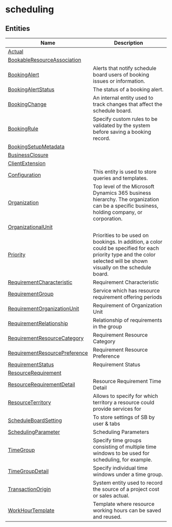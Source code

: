 # scheduling


## Entities

|Name|Description|
|---|---|
|[Actual](https://docs.microsoft.com/en-us/common-data-model/schema/core/applicationcommon/foundationcommon/crmcommon/projectcommon/scheduling/Actual)|  |
|[BookableResourceAssociation](https://docs.microsoft.com/en-us/common-data-model/schema/core/applicationcommon/foundationcommon/crmcommon/projectcommon/scheduling/BookableResourceAssociation)|  |
|[BookingAlert](https://docs.microsoft.com/en-us/common-data-model/schema/core/applicationcommon/foundationcommon/crmcommon/projectcommon/scheduling/BookingAlert)|Alerts that notify schedule board users of booking issues or information.  |
|[BookingAlertStatus](https://docs.microsoft.com/en-us/common-data-model/schema/core/applicationcommon/foundationcommon/crmcommon/projectcommon/scheduling/BookingAlertStatus)|The status of a booking alert.  |
|[BookingChange](https://docs.microsoft.com/en-us/common-data-model/schema/core/applicationcommon/foundationcommon/crmcommon/projectcommon/scheduling/BookingChange)|An internal entity used to track changes that affect the schedule board.  |
|[BookingRule](https://docs.microsoft.com/en-us/common-data-model/schema/core/applicationcommon/foundationcommon/crmcommon/projectcommon/scheduling/BookingRule)|Specify custom rules to be validated by the system before saving a booking record.  |
|[BookingSetupMetadata](https://docs.microsoft.com/en-us/common-data-model/schema/core/applicationcommon/foundationcommon/crmcommon/projectcommon/scheduling/BookingSetupMetadata)|  |
|[BusinessClosure](https://docs.microsoft.com/en-us/common-data-model/schema/core/applicationcommon/foundationcommon/crmcommon/projectcommon/scheduling/BusinessClosure)|  |
|[ClientExtension](https://docs.microsoft.com/en-us/common-data-model/schema/core/applicationcommon/foundationcommon/crmcommon/projectcommon/scheduling/ClientExtension)|  |
|[Configuration](https://docs.microsoft.com/en-us/common-data-model/schema/core/applicationcommon/foundationcommon/crmcommon/projectcommon/scheduling/Configuration)|This entity is used to store queries and templates.  |
|[Organization](https://docs.microsoft.com/en-us/common-data-model/schema/core/applicationcommon/foundationcommon/crmcommon/projectcommon/scheduling/Organization)|Top level of the Microsoft Dynamics 365 business hierarchy. The organization can be a specific business, holding company, or corporation.  |
|[OrganizationalUnit](https://docs.microsoft.com/en-us/common-data-model/schema/core/applicationcommon/foundationcommon/crmcommon/projectcommon/scheduling/OrganizationalUnit)|  |
|[Priority](https://docs.microsoft.com/en-us/common-data-model/schema/core/applicationcommon/foundationcommon/crmcommon/projectcommon/scheduling/Priority)|Priorities to be used on bookings. In addition, a color could be specified for each priority type and the color selected will be shown visually on the schedule board.  |
|[RequirementCharacteristic](https://docs.microsoft.com/en-us/common-data-model/schema/core/applicationcommon/foundationcommon/crmcommon/projectcommon/scheduling/RequirementCharacteristic)|Requirement Characteristic  |
|[RequirementGroup](https://docs.microsoft.com/en-us/common-data-model/schema/core/applicationcommon/foundationcommon/crmcommon/projectcommon/scheduling/RequirementGroup)|Service which has resource requirement offering periods  |
|[RequirementOrganizationUnit](https://docs.microsoft.com/en-us/common-data-model/schema/core/applicationcommon/foundationcommon/crmcommon/projectcommon/scheduling/RequirementOrganizationUnit)|Requirement of Organization Unit  |
|[RequirementRelationship](https://docs.microsoft.com/en-us/common-data-model/schema/core/applicationcommon/foundationcommon/crmcommon/projectcommon/scheduling/RequirementRelationship)|Relationship of requirements in the group  |
|[RequirementResourceCategory](https://docs.microsoft.com/en-us/common-data-model/schema/core/applicationcommon/foundationcommon/crmcommon/projectcommon/scheduling/RequirementResourceCategory)|Requirement Resource Category  |
|[RequirementResourcePreference](https://docs.microsoft.com/en-us/common-data-model/schema/core/applicationcommon/foundationcommon/crmcommon/projectcommon/scheduling/RequirementResourcePreference)|Requirement Resource Preference  |
|[RequirementStatus](https://docs.microsoft.com/en-us/common-data-model/schema/core/applicationcommon/foundationcommon/crmcommon/projectcommon/scheduling/RequirementStatus)|Requirement Status  |
|[ResourceRequirement](https://docs.microsoft.com/en-us/common-data-model/schema/core/applicationcommon/foundationcommon/crmcommon/projectcommon/scheduling/ResourceRequirement)|  |
|[ResourceRequirementDetail](https://docs.microsoft.com/en-us/common-data-model/schema/core/applicationcommon/foundationcommon/crmcommon/projectcommon/scheduling/ResourceRequirementDetail)|Resource Requirement Time Detail  |
|[ResourceTerritory](https://docs.microsoft.com/en-us/common-data-model/schema/core/applicationcommon/foundationcommon/crmcommon/projectcommon/scheduling/ResourceTerritory)|Allows to specify for which territory a resource could provide services for  |
|[ScheduleBoardSetting](https://docs.microsoft.com/en-us/common-data-model/schema/core/applicationcommon/foundationcommon/crmcommon/projectcommon/scheduling/ScheduleBoardSetting)|To store settings of SB by user & tabs  |
|[SchedulingParameter](https://docs.microsoft.com/en-us/common-data-model/schema/core/applicationcommon/foundationcommon/crmcommon/projectcommon/scheduling/SchedulingParameter)|Scheduling Parameters  |
|[TimeGroup](https://docs.microsoft.com/en-us/common-data-model/schema/core/applicationcommon/foundationcommon/crmcommon/projectcommon/scheduling/TimeGroup)|Specify time groups consisting of multiple time windows to be used for scheduling, for example.  |
|[TimeGroupDetail](https://docs.microsoft.com/en-us/common-data-model/schema/core/applicationcommon/foundationcommon/crmcommon/projectcommon/scheduling/TimeGroupDetail)|Specify individual time windows under a time group.  |
|[TransactionOrigin](https://docs.microsoft.com/en-us/common-data-model/schema/core/applicationcommon/foundationcommon/crmcommon/projectcommon/scheduling/TransactionOrigin)|System entity used to record the source of a project cost or sales actual.  |
|[WorkHourTemplate](https://docs.microsoft.com/en-us/common-data-model/schema/core/applicationcommon/foundationcommon/crmcommon/projectcommon/scheduling/WorkHourTemplate)|Template where resource working hours can be saved and reused.  |
